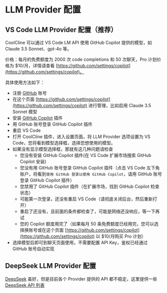 # LLM Provider 配置

## VS Code LLM Provider 配置（推荐）

CoolCline 可以通过 VS Code LM API 使用 GitHub Copilot 提供的模型，如 Claude 3.5 Sonnet、gpt-4o 等。

价格：每月的免费额度为 2000 次 code completions 和 50 次聊天，Pro 计划价格为 $10/月，详情请查看 [https://github.com/settings/copilot](https://github.com/settings/copilot)。

具体使用方法如下：

- 注册 [GitHub](https://github.com) 账号
- 在这个页面 [https://github.com/settings/copilot](https://github.com/settings/copilot) 进行管理，比如启用 Claude 3.5 Sonnet 模型
- 安装 [GitHub Copilot](https://code.visualstudio.com/) 插件
- 用 GitHub 账号登录 GitHub Copilot 插件
- 重启 VS Code
- 打开 CoolCline 插件，进入设置页面，将 LLM Provider 选项设置为 VS Code，您将看到模型选择框，选择您想使用的模型。
- 如果没有显示模型选择框，那就有这几种问题请检查
    - 您没有安装 GitHub Copilot 插件(在 VS Code 扩展市场搜索 GitHub Copilot 安装)
    - 您没有用 GitHub 账号登录 GitHub Copilot 插件（点击 VS Code 左下角账户，将看到`使用 GitHub 登录以使用 GitHub Copilot`，请用 GitHub 账号登录 GitHub Copilot 插件）
    - 您禁用了 GitHub Copilot 插件（在扩展市场，找到 GitHub Copilot 检查状态）
    - 可能第一次登录，还没有重启 VS Code（请彻底关闭后台，然后重新打开）
    - 重启了还没有，且前面的条件都检查了，可能是网络还没响应，等一下再试
    - 您的 Copilot 额度用完了（如果每月 50 条免费额度已经用完，您可以选择换账号或在这个页面 [https://github.com/settings/copilot](https://github.com/settings/copilot) 以 $10/月购买 Pro 计划）
- 选择模型后即可到聊天页面使用，不需要配置 API Key，鉴权已经通过 GitHub 账号自动实现

## DeepSeek LLM Provider 配置

[DeepSeek](https://platform.deepseek.com/) 虽好，但是目前各个 Provider 提供的 API 都不稳定，这里提供一些 [DeepSeek API 列表](./deepseek_list.md)
